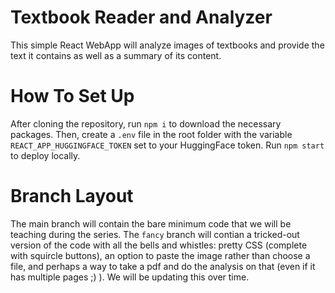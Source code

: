 # Textbook Reader and Analyzer
This simple React WebApp will analyze images of textbooks and provide the text it contains as well as a summary of its content.
# How To Set Up
After cloning the repository, run `npm i` to download the necessary packages. Then, create a `.env` file in the root folder with the variable `REACT_APP_HUGGINGFACE_TOKEN` set to your HuggingFace token. Run `npm start` to deploy locally.

# Branch Layout
The main branch will contain the bare minimum code that we will be teaching during the series. The `fancy` branch will contian a tricked-out version of the code with all the bells and whistles: pretty CSS (complete with squircle buttons), an option to paste the image rather than choose a file, and perhaps a way to take a pdf and do the analysis on that (even if it has multiple pages ;) ). We will be updating this over time.